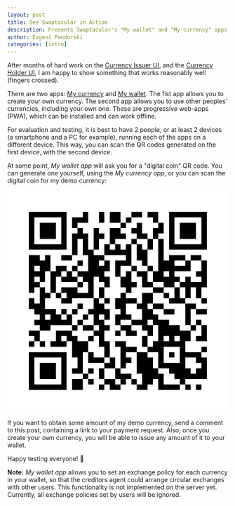```yaml
---
layout: post
title: See Swaptacular in Action
description: Presents Swaptacular's "My wallet" and "My currency" apps
author: Evgeni Pandurski
categories: [intro]
---
```


After months of hard work on the [Currency Issuer
UI](https://github.com/epandurski/swpt_debtors_ui), and the [Currency
Holder UI](https://github.com/epandurski/swpt_creditors_ui), I am
happy to show something that works reasonably well (fingers crossed).

There are two apps: [My
currency](https://demo.swaptacular.org/debtors-webapp/) and [My
wallet](https://demo.swaptacular.org/creditors-webapp/). The fist app
allows you to create your own currency. The second app allows you to
use other peoples' currencies, including your own one. These are
progressive web-apps (PWA), which can be installed and can work
offline.

<!--more-->

For evaluation and testing, it is best to have 2 people, or at least 2
devices (a smartphone and a PC for example), running each of the apps
on a different device. This way, you can scan the QR codes generated
on the first device, with the second device.

At some point, *My wallet app* will ask you for a "digital coin" QR
code. You can generate one yourself, using the *My currency app*, or
you can scan the digital coin for my demo currency:

![Example digital coin](/images/example_digital_coin.png)

If you want to obtain some amount of my demo currency, send a comment
to this post, containing a link to your payment request. Also, once
you create your own currency, you will be able to issue any amount of
it to your wallet.

<div class="message">
  <p class="lead">Happy testing everyone! 🎉</p>
  <p>
    <b>Note:</b> <i>My wallet app</i> allows you to set an exchange policy
    for each currency in your wallet, so that the creditors agent could arrange
    circular exchanges with other users. This functionality is not
    implemented on the server yet. Currently, all exchange policies set
    by users will be ignored.
  </p>
</div>
